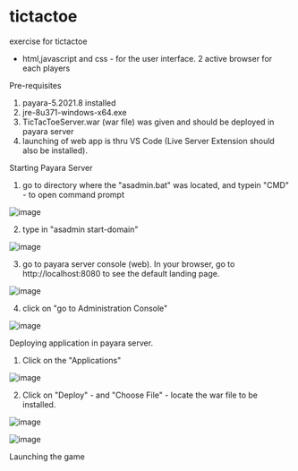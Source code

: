# tictactoe
exercise for tictactoe
- html,javascript and css - for the user interface. 2 active browser for each players

Pre-requisites
1. payara-5.2021.8 installed
2. jre-8u371-windows-x64.exe
3. TicTacToeServer.war (war file) was given and should be deployed in payara server
4. launching of web app is thru VS Code (Live Server Extension should also be installed).

Starting Payara Server
1. go to directory where the "asadmin.bat" was located, and typein "CMD" - to open command prompt

![image](https://github.com/user-attachments/assets/2d5e611d-2743-43d5-87dc-0e916389aa1a)

2. type in "asadmin start-domain"

![image](https://github.com/user-attachments/assets/33a84b8e-8d44-4cf0-b0ec-606ec5519c8d)

3. go to payara server console (web). In your browser, go to http://localhost:8080 to see the default landing page.

![image](https://github.com/user-attachments/assets/34250165-c4b3-403d-8373-c46965d3e202)

4. click on "go to Administration Console"

![image](https://github.com/user-attachments/assets/c7e717fe-fcb1-4652-8ac8-362288c0e0df)

Deploying application in payara server.
1. Click on the "Applications"

![image](https://github.com/user-attachments/assets/8f534474-879c-4ea1-8d6c-888924462121)

2. Click on "Deploy" - and "Choose File" - locate the war file to be installed.

![image](https://github.com/user-attachments/assets/9cd1fdb6-d1dc-4680-9de1-4d8ecc77f5a3)

![image](https://github.com/user-attachments/assets/acf10c4d-de61-49f6-9377-2a6380ae8ade)

Launching the game
